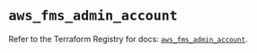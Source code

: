 # `aws_fms_admin_account`

Refer to the Terraform Registry for docs: [`aws_fms_admin_account`](https://registry.terraform.io/providers/hashicorp/aws/6.2.0/docs/resources/fms_admin_account).
